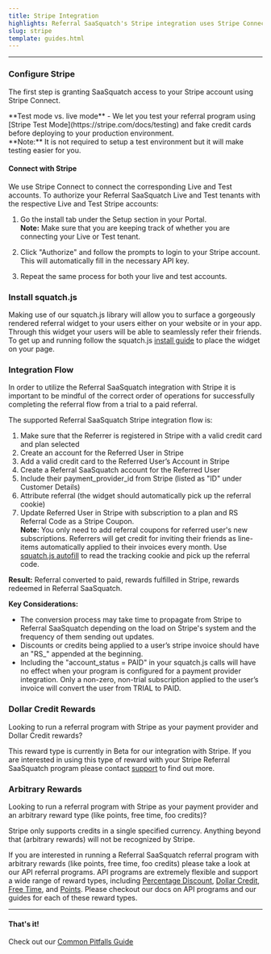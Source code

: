 ```yaml
---
title: Stripe Integration
highlights: Referral SaaSquatch's Stripe integration uses Stripe Connect to automatically track subscriptions and give people discounts. This guide will walk you through how to set up this integration.
slug: stripe
template: guides.html
---
```



* * *

### Configure Stripe

The first step is granting SaaSquatch access to your Stripe account using Stripe Connect.

<div class="well ">**Test mode vs. live mode** - We let you test your referral program using [Stripe Test Mode](https://stripe.com/docs/testing) and fake credit cards before deploying to your production environment.
<br>
**Note:** It is not required to setup a test environment but it will make testing easier for you.

</div>

#### Connect with Stripe

We use Stripe Connect to connect the corresponding Live and Test accounts. To authorize your Referral SaaSquatch Live and Test tenants with the respective Live and Test Stripe accounts:

1.  Go the install tab under the Setup section in your Portal. <br>
**Note:** Make sure that you are keeping track of whether you are connecting your Live or Test tenant.

3.  Click "Authorize" and follow the prompts to login to your Stripe account. This will automatically fill in the necessary API key.
4.  Repeat the same process for both your live and test accounts.

### Install squatch.js

Making use of our squatch.js library will allow you to surface a gorgeously rendered referral widget to your users either on your website or in your app. Through this widget your users will be able to seamlessly refer their friends. To get up and running follow the squatch.js [install guide](/app-integration/) to place the widget on your page.

### Integration Flow

In order to utilize the Referral SaaSquatch integration with Stripe it is important to be mindful of the correct order of operations for successfully completing the referral flow from a trial to a paid referral. 

The supported Referral SaaSquatch Stripe integration flow is:

1.  Make sure that the Referrer is registered in Stripe with a valid credit card and plan selected
2.  Create an account for the Referred User in Stripe
3.  Add a valid credit card to the Referred User’s Account in Stripe
4.  Create a Referral SaaSquatch account for the Referred User
5.  Include their payment_provider_id from Stripe (listed as "ID" under Customer Details)
6.  Attribute referral (the widget should automatically pick up the referral cookie)
7.  Update Referred User in Stripe with subscription to a plan and RS Referral Code as a Stripe Coupon.<br>
    **Note:** You only need to add referral coupons for referred user's new subscriptions. Referrers will get credit for inviting their friends as line-items automatically applied to their invoices every month. Use [squatch.js autofill](https://docs.referralsaasquatch.com/squatchjs/#autofill) to read the tracking cookie and pick up the referral code.

**Result:** Referral converted to paid, rewards fulfilled in Stripe, rewards redeemed in Referral SaaSquatch.<br>


**Key Considerations:** 
- The conversion process may take time to propagate from Stripe to Referral SaaSquatch depending on the load on Stripe's system and the frequency of them sending out updates.
-  Discounts or credits being applied to a user’s stripe invoice should have an "RS_" appended at the beginning.
- Including the "account_status = PAID" in your squatch.js calls will have no effect when your program is configured for a payment provider integration. Only a non-zero, non-trial subscription applied to the user’s invoice will convert the user from TRIAL to PAID.

### Dollar Credit Rewards

Looking to run a referral program with Stripe as your payment provider and Dollar Credit rewards?

This reward type is currently in Beta for our integration with Stripe. If you are interested in using this type of reward with your Stripe Referral SaaSquatch program please contact [support](mailto:support@referralsaasquatch.com) to find out more.

### Arbitrary Rewards

Looking to run a referral program with Stripe as your payment provider and an arbitrary reward type (like points, free time, foo credits)?

Stripe only supports credits in a single specified currency. Anything beyond that (arbitrary rewards) will not be recognized by Stripe. 

If you are interested in running a Referral SaaSquatch referral program with arbitrary rewards (like points, free time, foo credits) please take a look at our API referral programs. API programs are extremely flexible and support a wide range of reward types, including [Percentage Discount](https://docs.referralsaasquatch.com/guides/percent-discount/), [Dollar Credit](https://docs.referralsaasquatch.com/guides/dollar-credit/), [Free Time](https://docs.referralsaasquatch.com/guides/time-reward/), and [Points](https://docs.referralsaasquatch.com/guides/point-reward/). Please checkout our docs on API programs and our guides for each of these reward types.

* * *

#### That's it!

Check out our [Common Pitfalls Guide](/bestpractices/common-pitfalls)